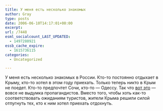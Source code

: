 ```yaml
---
title: У меня есть несколько знакомых
author: Gray
type: posts
date: 2006-06-10T14:17:01+00:00
excerpt:
url: /7448
esml_socialcount_LAST_UPDATED:
  - 1497280921
essb_cache_expire:
  - 1615736115
categories:
  - Uncategorized

---
```








У меня есть несколько знакомых в России. Кто-то постоянно отдыхает в Крыму, кто-то хотел в этом году приехать. Только теперь никто в Крым не поедет. Кто-то предпочтет Сочи, кто-то &#8212; Одессу. Так что <a href="http://kommersant.ua/doc.html?DocID=680976&#038;IssueId=35662" target="_blank">вот это</a> &#8212; вовсе не выдумка пропагандистов. Вместо того, чтобы хоть как-то соответствовать ожиданиям туристов, жители Крыма решили силой отпугнуть тех, кто к ним хотел приехать отдохнуть.